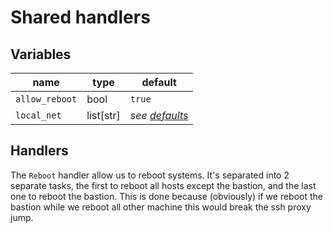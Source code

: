 # Shared handlers

## Variables

| name           | type      | default                               |
| -------------- | --------- | ------------------------------------- |
| `allow_reboot` | bool      | `true`                                |
| `local_net`    | list[str] | _see [defaults](./defaults/main.yml)_ |

## Handlers

The `Reboot` handler allow us to reboot systems. It's separated into 2 separate tasks, the first to reboot all hosts except the bastion, and the last one to reboot the bastion. This is done because (obviously) if we reboot the bastion while we reboot all other machine this would break the ssh proxy jump.
